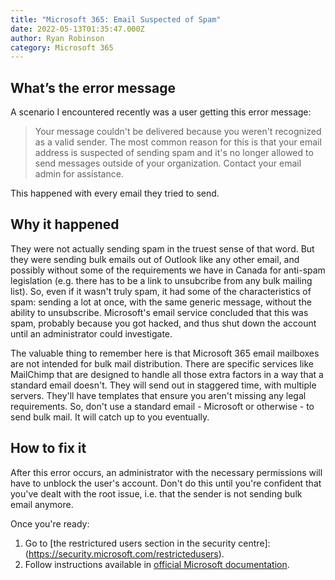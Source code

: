 ```yaml
---
title: "Microsoft 365: Email Suspected of Spam"
date: 2022-05-13T01:35:47.000Z
author: Ryan Robinson
category: Microsoft 365
---
```


## What’s the error message

A scenario I encountered recently was a user getting this error message:

> Your message couldn't be delivered because you weren't recognized as a valid sender. The most common reason for this is that your email address is suspected of sending spam and it's no longer allowed to send messages outside of your organization. Contact your email admin for assistance.

This happened with every email they tried to send.

## Why it happened

They were not actually sending spam in the truest sense of that word. But they were sending bulk emails out of Outlook like any other email, and possibly without some of the requirements we have in Canada for anti-spam legislation (e.g. there has to be a link to unsubcribe from any bulk mailing list). So, even if it wasn't truly spam, it had some of the characteristics of spam: sending a lot at once, with the same generic message, without the ability to unsubscribe. Microsoft's email service concluded that this was spam, probably because you got hacked, and thus shut down the account until an administrator could investigate.

The valuable thing to remember here is that Microsoft 365 email mailboxes are not intended for bulk mail distribution. There are specific services like MailChimp that are designed to handle all those extra factors in a way that a standard email doesn't. They will send out in staggered time, with multiple servers. They'll have templates that ensure you aren't missing any legal requirements. So, don't use a standard email - Microsoft or otherwise - to send bulk mail. It will catch up to you eventually.

## How to fix it

After this error occurs, an administrator with the necessary permissions will have to unblock the user's account. Don't do this until you're confident that you've dealt with the root issue, i.e. that the sender is not sending bulk email anymore.

Once you're ready:

1. Go to [the restrictured users section in the security centre]:(https://security.microsoft.com/restrictedusers). 
2. Follow instructions available in [official Microsoft documentation](https://docs.microsoft.com/en-us/microsoft-365/security/office-365-security/removing-user-from-restricted-users-portal-after-spam?view=o365-worldwide).